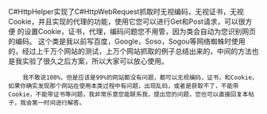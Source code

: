 C#HttpHelper实现了C#HttpWebRequest抓取时无视编码，无视证书，无视Cookie，并且实现的代理的功能，使用它您可以进行Get和Post请求，可以很方便 的设置Cookie，证书，代理，编码问题您不用管，因为类会自动为您识别网页的编码。
       这个类是我以前写百度，Google，Soso，Sogou等网络蜘蛛时使用的，经过上千万个网站的测试，上万个网站抓取的例子总结出来的，中间的方法也是我实验了很久之后方案，所以大家可以放心使用。

        我不敢说100%，但是应该是99%的网站都没有问题，都可以无视编码，证书，和Cookie，如果你确实发现那个网站在使用本类过程中有问题，出现乱码，或者是获取不了，不能带Cookie，不能带证书等问题，我非常乐意您能联系我，提出您的问题，您也可以直接回复本帖子，我会第一时间进行解答。     
